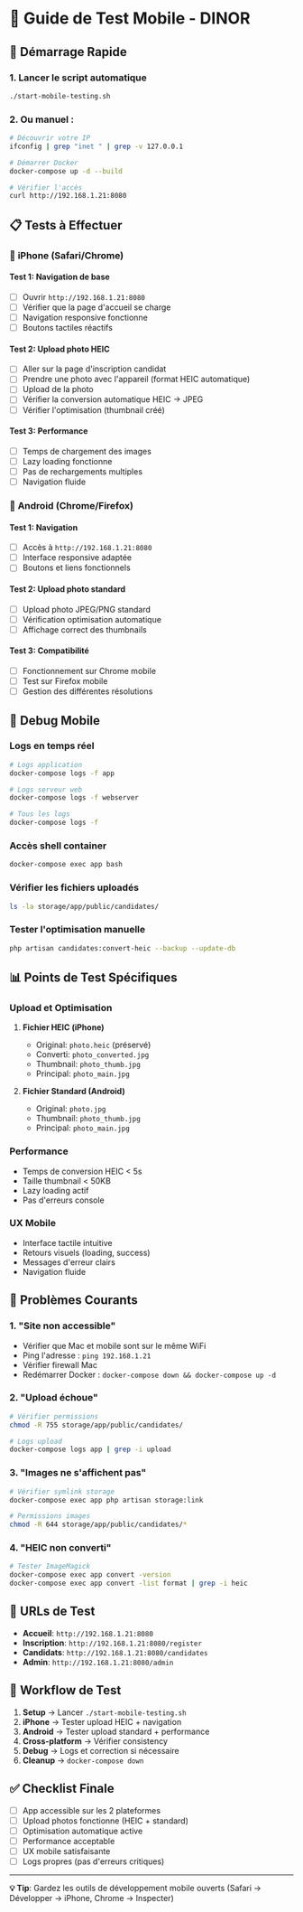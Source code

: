 # 📱 Guide de Test Mobile - DINOR

## 🚀 Démarrage Rapide

### 1. Lancer le script automatique
```bash
./start-mobile-testing.sh
```

### 2. Ou manuel :
```bash
# Découvrir votre IP
ifconfig | grep "inet " | grep -v 127.0.0.1

# Démarrer Docker
docker-compose up -d --build

# Vérifier l'accès
curl http://192.168.1.21:8080
```

## 📋 Tests à Effectuer

### 🍎 **iPhone (Safari/Chrome)**

#### Test 1: Navigation de base
- [ ] Ouvrir `http://192.168.1.21:8080`
- [ ] Vérifier que la page d'accueil se charge
- [ ] Navigation responsive fonctionne
- [ ] Boutons tactiles réactifs

#### Test 2: Upload photo HEIC
- [ ] Aller sur la page d'inscription candidat
- [ ] Prendre une photo avec l'appareil (format HEIC automatique)
- [ ] Upload de la photo
- [ ] Vérifier la conversion automatique HEIC → JPEG
- [ ] Vérifier l'optimisation (thumbnail créé)

#### Test 3: Performance
- [ ] Temps de chargement des images
- [ ] Lazy loading fonctionne
- [ ] Pas de rechargements multiples
- [ ] Navigation fluide

### 🤖 **Android (Chrome/Firefox)**

#### Test 1: Navigation
- [ ] Accès à `http://192.168.1.21:8080`
- [ ] Interface responsive adaptée
- [ ] Boutons et liens fonctionnels

#### Test 2: Upload photo standard
- [ ] Upload photo JPEG/PNG standard
- [ ] Vérification optimisation automatique
- [ ] Affichage correct des thumbnails

#### Test 3: Compatibilité
- [ ] Fonctionnement sur Chrome mobile
- [ ] Test sur Firefox mobile
- [ ] Gestion des différentes résolutions

## 🔧 Debug Mobile

### Logs en temps réel
```bash
# Logs application
docker-compose logs -f app

# Logs serveur web
docker-compose logs -f webserver

# Tous les logs
docker-compose logs -f
```

### Accès shell container
```bash
docker-compose exec app bash
```

### Vérifier les fichiers uploadés
```bash
ls -la storage/app/public/candidates/
```

### Tester l'optimisation manuelle
```bash
php artisan candidates:convert-heic --backup --update-db
```

## 📊 Points de Test Spécifiques

### Upload et Optimisation
1. **Fichier HEIC (iPhone)**
   - Original: `photo.heic` (préservé)
   - Converti: `photo_converted.jpg`
   - Thumbnail: `photo_thumb.jpg`
   - Principal: `photo_main.jpg`

2. **Fichier Standard (Android)**
   - Original: `photo.jpg`
   - Thumbnail: `photo_thumb.jpg`
   - Principal: `photo_main.jpg`

### Performance
- Temps de conversion HEIC < 5s
- Taille thumbnail < 50KB
- Lazy loading actif
- Pas d'erreurs console

### UX Mobile
- Interface tactile intuitive
- Retours visuels (loading, success)
- Messages d'erreur clairs
- Navigation fluide

## 🚨 Problèmes Courants

### 1. "Site non accessible"
- Vérifier que Mac et mobile sont sur le même WiFi
- Ping l'adresse : `ping 192.168.1.21`
- Vérifier firewall Mac
- Redémarrer Docker : `docker-compose down && docker-compose up -d`

### 2. "Upload échoue"
```bash
# Vérifier permissions
chmod -R 755 storage/app/public/candidates/

# Logs upload
docker-compose logs app | grep -i upload
```

### 3. "Images ne s'affichent pas"
```bash
# Vérifier symlink storage
docker-compose exec app php artisan storage:link

# Permissions images
chmod -R 644 storage/app/public/candidates/*
```

### 4. "HEIC non converti"
```bash
# Tester ImageMagick
docker-compose exec app convert -version
docker-compose exec app convert -list format | grep -i heic
```

## 📱 URLs de Test

- **Accueil**: `http://192.168.1.21:8080`
- **Inscription**: `http://192.168.1.21:8080/register`
- **Candidats**: `http://192.168.1.21:8080/candidates`
- **Admin**: `http://192.168.1.21:8080/admin`

## 🔄 Workflow de Test

1. **Setup** → Lancer `./start-mobile-testing.sh`
2. **iPhone** → Tester upload HEIC + navigation
3. **Android** → Tester upload standard + performance  
4. **Cross-platform** → Vérifier consistency
5. **Debug** → Logs et correction si nécessaire
6. **Cleanup** → `docker-compose down`

## ✅ Checklist Finale

- [ ] App accessible sur les 2 plateformes
- [ ] Upload photos fonctionne (HEIC + standard)
- [ ] Optimisation automatique active
- [ ] Performance acceptable
- [ ] UX mobile satisfaisante
- [ ] Logs propres (pas d'erreurs critiques)

---
**💡 Tip**: Gardez les outils de développement mobile ouverts (Safari → Développer → iPhone, Chrome → Inspecter)